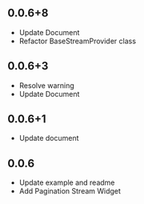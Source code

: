 ## 0.0.6+8
* Update Document
* Refactor BaseStreamProvider class
## 0.0.6+3

* Resolve warning
* Update Document

## 0.0.6+1

* Update document

## 0.0.6

* Update example and readme
* Add Pagination Stream Widget
